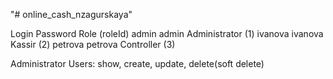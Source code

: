 "# online_cash_nzagurskaya"

Login    Password Role           (roleId)
admin    admin    Administrator   (1)
ivanova  ivanova  Kassir          (2)
petrova  petrova  Controller      (3)

Administrator
Users: show, create, update, delete(soft delete)

